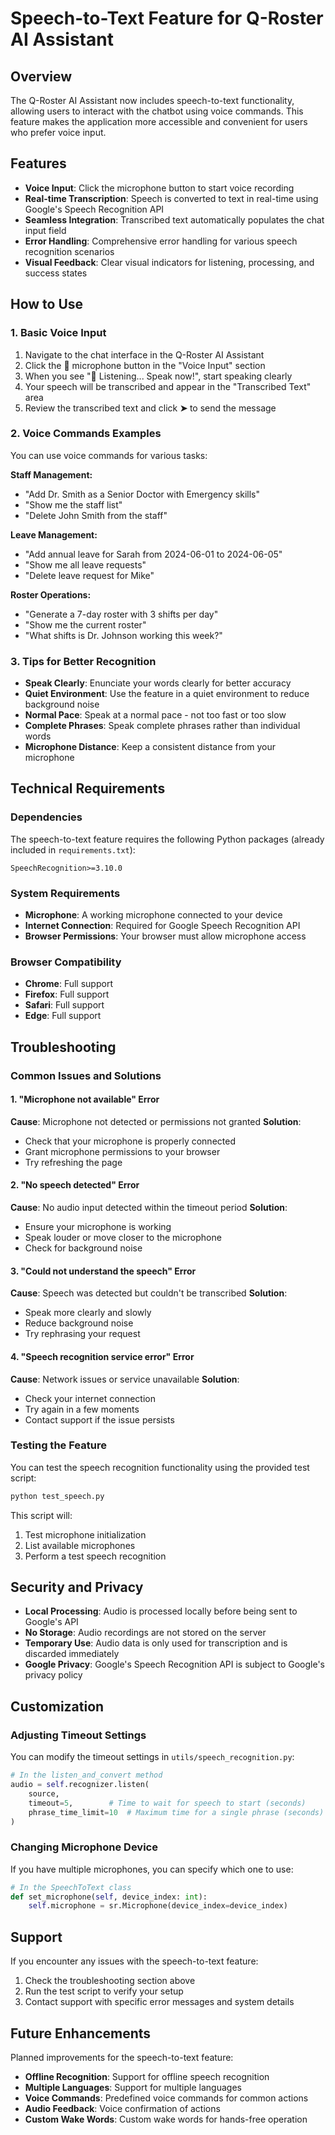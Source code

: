 # Speech-to-Text Feature for Q-Roster AI Assistant

## Overview

The Q-Roster AI Assistant now includes speech-to-text functionality, allowing users to interact with the chatbot using voice commands. This feature makes the application more accessible and convenient for users who prefer voice input.

## Features

- **Voice Input**: Click the microphone button to start voice recording
- **Real-time Transcription**: Speech is converted to text in real-time using Google's Speech Recognition API
- **Seamless Integration**: Transcribed text automatically populates the chat input field
- **Error Handling**: Comprehensive error handling for various speech recognition scenarios
- **Visual Feedback**: Clear visual indicators for listening, processing, and success states

## How to Use

### 1. Basic Voice Input

1. Navigate to the chat interface in the Q-Roster AI Assistant
2. Click the **🎤** microphone button in the "Voice Input" section
3. When you see "🎤 Listening... Speak now!", start speaking clearly
4. Your speech will be transcribed and appear in the "Transcribed Text" area
5. Review the transcribed text and click **➤** to send the message

### 2. Voice Commands Examples

You can use voice commands for various tasks:

**Staff Management:**
- "Add Dr. Smith as a Senior Doctor with Emergency skills"
- "Show me the staff list"
- "Delete John Smith from the staff"

**Leave Management:**
- "Add annual leave for Sarah from 2024-06-01 to 2024-06-05"
- "Show me all leave requests"
- "Delete leave request for Mike"

**Roster Operations:**
- "Generate a 7-day roster with 3 shifts per day"
- "Show me the current roster"
- "What shifts is Dr. Johnson working this week?"

### 3. Tips for Better Recognition

- **Speak Clearly**: Enunciate your words clearly for better accuracy
- **Quiet Environment**: Use the feature in a quiet environment to reduce background noise
- **Normal Pace**: Speak at a normal pace - not too fast or too slow
- **Complete Phrases**: Speak complete phrases rather than individual words
- **Microphone Distance**: Keep a consistent distance from your microphone

## Technical Requirements

### Dependencies

The speech-to-text feature requires the following Python packages (already included in `requirements.txt`):

```
SpeechRecognition>=3.10.0
```

### System Requirements

- **Microphone**: A working microphone connected to your device
- **Internet Connection**: Required for Google Speech Recognition API
- **Browser Permissions**: Your browser must allow microphone access

### Browser Compatibility

- **Chrome**: Full support
- **Firefox**: Full support
- **Safari**: Full support
- **Edge**: Full support

## Troubleshooting

### Common Issues and Solutions

#### 1. "Microphone not available" Error

**Cause**: Microphone not detected or permissions not granted
**Solution**: 
- Check that your microphone is properly connected
- Grant microphone permissions to your browser
- Try refreshing the page

#### 2. "No speech detected" Error

**Cause**: No audio input detected within the timeout period
**Solution**:
- Ensure your microphone is working
- Speak louder or move closer to the microphone
- Check for background noise

#### 3. "Could not understand the speech" Error

**Cause**: Speech was detected but couldn't be transcribed
**Solution**:
- Speak more clearly and slowly
- Reduce background noise
- Try rephrasing your request

#### 4. "Speech recognition service error" Error

**Cause**: Network issues or service unavailable
**Solution**:
- Check your internet connection
- Try again in a few moments
- Contact support if the issue persists

### Testing the Feature

You can test the speech recognition functionality using the provided test script:

```bash
python test_speech.py
```

This script will:
1. Test microphone initialization
2. List available microphones
3. Perform a test speech recognition

## Security and Privacy

- **Local Processing**: Audio is processed locally before being sent to Google's API
- **No Storage**: Audio recordings are not stored on the server
- **Temporary Use**: Audio data is only used for transcription and is discarded immediately
- **Google Privacy**: Google's Speech Recognition API is subject to Google's privacy policy

## Customization

### Adjusting Timeout Settings

You can modify the timeout settings in `utils/speech_recognition.py`:

```python
# In the listen_and_convert method
audio = self.recognizer.listen(
    source, 
    timeout=5,        # Time to wait for speech to start (seconds)
    phrase_time_limit=10  # Maximum time for a single phrase (seconds)
)
```

### Changing Microphone Device

If you have multiple microphones, you can specify which one to use:

```python
# In the SpeechToText class
def set_microphone(self, device_index: int):
    self.microphone = sr.Microphone(device_index=device_index)
```

## Support

If you encounter any issues with the speech-to-text feature:

1. Check the troubleshooting section above
2. Run the test script to verify your setup
3. Contact support with specific error messages and system details

## Future Enhancements

Planned improvements for the speech-to-text feature:

- **Offline Recognition**: Support for offline speech recognition
- **Multiple Languages**: Support for multiple languages
- **Voice Commands**: Predefined voice commands for common actions
- **Audio Feedback**: Voice confirmation of actions
- **Custom Wake Words**: Custom wake words for hands-free operation 